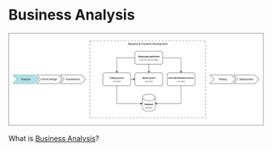# Business Analysis

![You are here](../analysis.png)

What is [Business Analysis](https://drive.google.com/file/d/112DmTiL_Ly5SxP-0Mk9O4Z_8N2qc0NUP/view)?
